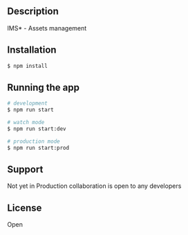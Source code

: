 

## Description

IMS* - Assets management

## Installation

```bash
$ npm install
```

## Running the app

```bash
# development
$ npm run start

# watch mode
$ npm run start:dev

# production mode
$ npm run start:prod
```

## Support
Not yet in Production collaboration is open to any developers

## License
Open
